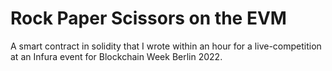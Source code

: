 # Rock Paper Scissors on the EVM
A smart contract in solidity that I wrote within an hour for a live-competition at an Infura event for Blockchain Week Berlin 2022.